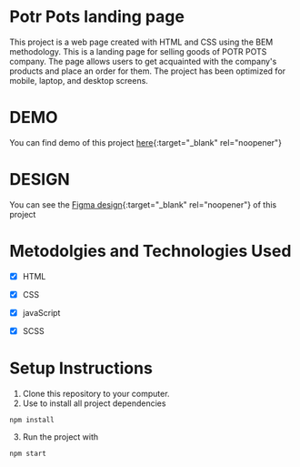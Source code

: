 # Potr Pots landing page
This project is a web page created with HTML and CSS using the BEM methodology.
This is a landing page for selling goods of POTR POTS company. The page  allows users to get acquainted with the company's products and place an order for them. The project has been optimized for mobile, laptop, and desktop screens.

# DEMO
You can find demo of this project [here](https://Tetiana-Hishchak.github.io/Potr_Pots__landing/){:target="_blank" rel="noopener"}

# DESIGN
You can see the [Figma design](https://www.figma.com/file/50zgLU65Mcd3MisFHMfLfx/POTR-POTS_FE-students?node-id=1760%3A281){:target="_blank" rel="noopener"}  of this project


# Metodolgies and Technologies Used

- [X] HTML
- [X] CSS
- [X] javaScript
- [X] SCSS


# Setup Instructions
1.	Clone this repository to your computer.
2.	Use to install all project dependencies
```
npm install
```
3.	Run the project with
```
npm start
```
